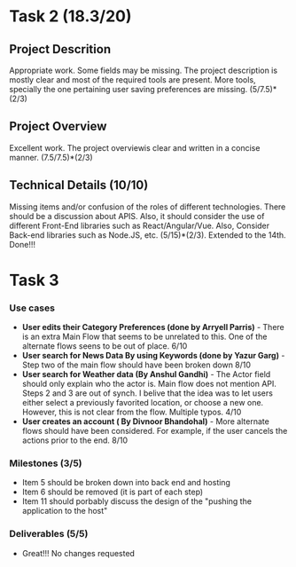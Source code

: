 # Task 2 (18.3/20)

## Project Descrition
Appropriate work. Some fields may be missing. The project description is mostly clear and most of the required tools are present. More tools, specially the one pertaining user saving preferences are missing. (5/7.5)*(2/3)
 
## Project Overview
Excellent work. The project overviewis clear and written in a concise manner. (7.5/7.5)*(2/3)

## Technical Details (10/10)
Missing items and/or confusion of the roles of different technologies. There should be a discussion about APIS. Also, it should consider the use of different Front-End libraries such as React/Angular/Vue. Also, Consider Back-end libraries such as Node.JS, etc. (5/15)*(2/3). Extended to the 14th. Done!!!


# Task 3

### Use cases 
- **User edits their Category Preferences (done by Arryell Parris)** - There is an extra Main Flow that seems to be unrelated to this. One of the alternate flows seens to be out of place. 6/10
- **User search for News Data By using Keywords (done by Yazur Garg)** - Step two of the main flow should have been broken down 8/10
- **User search for Weather data (By Anshul Gandhi)** - The Actor field should only explain who the actor is. Main flow does not mention API. Steps 2 and 3 are out of synch. I belive that the idea was to let users either select a previously favorited location, or choose a new one. However, this is not clear from the flow. Multiple typos. 4/10
- **User creates an account ( By Divnoor Bhandohal)** - More alternate flows should have been considered. For example, if the user cancels the actions prior to the end. 8/10

### Milestones (3/5)
- Item 5 should be broken down into back end and hosting
- Item 6 should be removed (it is part of each step)
- Item 11 should porbably discuss the design of the "pushing the application to the host"

### Deliverables (5/5)
- Great!!! No changes requested
